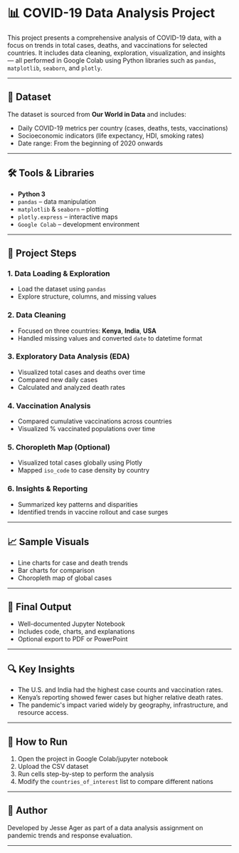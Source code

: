 # 📊 COVID-19 Data Analysis Project

This project presents a comprehensive analysis of COVID-19 data, with a focus on trends in total cases, deaths, and vaccinations for selected countries. It includes data cleaning, exploration, visualization, and insights — all performed in Google Colab using Python libraries such as `pandas`, `matplotlib`, `seaborn`, and `plotly`.

---

## 📁 Dataset

The dataset is sourced from **Our World in Data** and includes:
- Daily COVID-19 metrics per country (cases, deaths, tests, vaccinations)
- Socioeconomic indicators (life expectancy, HDI, smoking rates)
- Date range: From the beginning of 2020 onwards

---

## 🛠️ Tools & Libraries

- **Python 3**
- `pandas` – data manipulation
- `matplotlib` & `seaborn` – plotting
- `plotly.express` – interactive maps
- `Google Colab` – development environment

---

## 📌 Project Steps

### 1. Data Loading & Exploration
- Load the dataset using `pandas`
- Explore structure, columns, and missing values

### 2. Data Cleaning
- Focused on three countries: **Kenya**, **India**, **USA**
- Handled missing values and converted `date` to datetime format

### 3. Exploratory Data Analysis (EDA)
- Visualized total cases and deaths over time
- Compared new daily cases
- Calculated and analyzed death rates

### 4. Vaccination Analysis
- Compared cumulative vaccinations across countries
- Visualized % vaccinated populations over time

### 5. Choropleth Map (Optional)
- Visualized total cases globally using Plotly
- Mapped `iso_code` to case density by country

### 6. Insights & Reporting
- Summarized key patterns and disparities
- Identified trends in vaccine rollout and case surges

---

## 📈 Sample Visuals

- Line charts for case and death trends
- Bar charts for comparison
- Choropleth map of global cases

---

## 📄 Final Output

- Well-documented Jupyter Notebook
- Includes code, charts, and explanations
- Optional export to PDF or PowerPoint

---

## 🔍 Key Insights

- The U.S. and India had the highest case counts and vaccination rates.
- Kenya’s reporting showed fewer cases but higher relative death rates.
- The pandemic's impact varied widely by geography, infrastructure, and resource access.

---

## 📂 How to Run

1. Open the project in Google Colab/jupyter notebook
2. Upload the CSV dataset
3. Run cells step-by-step to perform the analysis
4. Modify the `countries_of_interest` list to compare different nations

---

## 🧠 Author

Developed by Jesse Ager as part of a data analysis assignment on pandemic trends and response evaluation.

---



